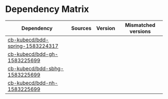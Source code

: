 # Dependency Matrix

Dependency | Sources | Version | Mismatched versions
---------- | ------- | ------- | -------------------
[cb-kubecd/bdd-spring-1583224317](https://github.com/cb-kubecd/bdd-spring-1583224317.git) |  | []() | 
[cb-kubecd/bdd-gh-1583225699](https://github.com/cb-kubecd/bdd-gh-1583225699.git) |  | []() | 
[cb-kubecd/bdd-sbhg-1583225699](https://github.com/cb-kubecd/bdd-sbhg-1583225699.git) |  | []() | 
[cb-kubecd/bdd-nh-1583225699](https://github.com/cb-kubecd/bdd-nh-1583225699.git) |  | []() | 
